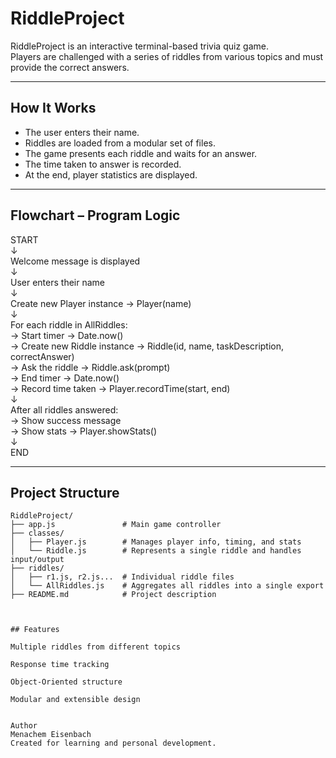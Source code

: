 # RiddleProject

RiddleProject is an interactive terminal-based trivia quiz game.  
Players are challenged with a series of riddles from various topics and must provide the correct answers.

---

## How It Works

- The user enters their name.  
- Riddles are loaded from a modular set of files.  
- The game presents each riddle and waits for an answer.  
- The time taken to answer is recorded.  
- At the end, player statistics are displayed.

---

## Flowchart – Program Logic

START  
↓  
Welcome message is displayed  
↓  
User enters their name  
↓  
Create new Player instance → Player(name)  
↓  
For each riddle in AllRiddles:  
→ Start timer → Date.now()  
→ Create new Riddle instance → Riddle(id, name, taskDescription, correctAnswer)  
→ Ask the riddle → Riddle.ask(prompt)  
→ End timer → Date.now()  
→ Record time taken → Player.recordTime(start, end)  
↓  
After all riddles answered:  
→ Show success message  
→ Show stats → Player.showStats()  
↓  
END

---

## Project Structure

```plaintext
RiddleProject/
├── app.js               # Main game controller
├── classes/
│   ├── Player.js        # Manages player info, timing, and stats
│   └── Riddle.js        # Represents a single riddle and handles input/output
├── riddles/
│   ├── r1.js, r2.js...  # Individual riddle files
│   └── AllRiddles.js    # Aggregates all riddles into a single export
├── README.md            # Project description



## Features

Multiple riddles from different topics

Response time tracking

Object-Oriented structure

Modular and extensible design


Author
Menachem Eisenbach
Created for learning and personal development.

